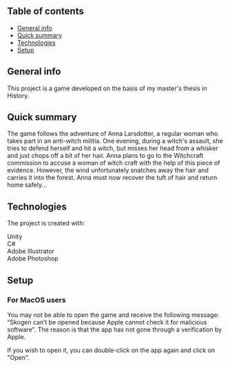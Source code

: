 

## Table of contents
* [General info](#general-info)
* [Quick summary](#quick-summary)
* [Technologies](#technologies)
* [Setup](#setup)

## General info

This project is a game developed on the basis of my master's thesis in History. 

## Quick summary

The game follows the adventure of Anna Larsdotter, a regular woman who takes part in an anti-witch militia. One evening, during a witch's assault, she tries to defend herself and hit a witch, but misses her head from a whisker and just chops off a bit of her hair. Anna plans to go to the Witchcraft commission to accuse a woman of witch craft with the help of this piece of evidence. However, the wind unfortunately snatches away the hair and carries it into the forest. Anna must now recover the tuft of hair and return home safely...

## Technologies 

The project is created with:

Unity<br/>
C#<br/>
Adobe Illustrator<br/>
Adobe Photoshop<br/>

## Setup

### For MacOS users

You may not be able to open the game and receive the following message: “Skogen can’t be opened because Apple cannot check it for malicious software". The reason is that the app has not gone through a verification by Apple.

If you wish to open it, you can double-click on the app again and click on "Open".
